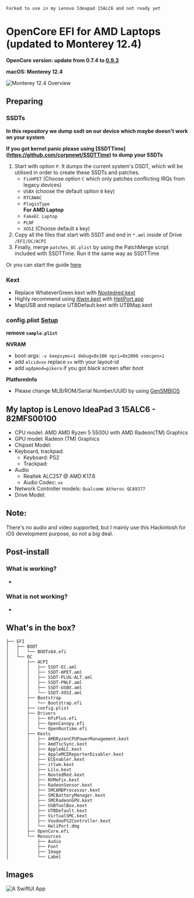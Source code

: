 `Forked to use in my Lenovo Ideapad 15ALC6 and not ready yet`
# OpenCore EFI for AMD Laptops (updated to Monterey 12.4)

**OpenCore version: update from 0.7.4 to [0.9.3](https://github.com/acidanthera/OpenCorePkg/releases/)**

**macOS: Monterey 12.4**

![Monterey 12.4 Overview](images/monterey.png)

## Preparing

### SSDTs

**In this repository we dump ssdt on our device which maybe doesn't work on your system**

**If you got kernel panic please using [SSDTTime] (https://github.com/corpnewt/SSDTTime) to dump your SSDTs**

1. Start with option `P`. It dumps the current system's DSDT, which will be utilised in order to create these SSDTs and patches.
   - `FixHPET` (Choose option `C` which only patches conflicting IRQs from legacy devices)
   - `USBX` (choose the default option `B` key)
   - `RTCAWAC`
   - `PluginType`  
     **For AMD Laptop**
   - `FakeEC Laptop`
   - `PLNF`
   - `XOSI` (Choose default `A` key)
2. Copy all the files that start with SSDT and end in `*.aml` inside of Drive `/EFI/OC/ACPI`
3. Finally, merge `patches_OC.plist` by using the PatchMerge script included with SSDTTime. Run it the same way as SSDTTime

Or you can start the guide [here](https://nootinc.github.io/guide/gathering-files/acpi)

### Kext
- Replace WhateverGreen.kext with [Nootedred.kext](https://github.com/NootInc/NootedRed)
- Highly recommend using [itlwm.kext](https://github.com/OpenIntelWireless/itlwm/releases) with [HeliPort app](https://github.com/OpenIntelWireless/HeliPort/releases)
- MapUSB and replace UTBDefault.kext with UTBMap.kext

### config.plist [Setup](https://dortania.github.io/OpenCore-Install-Guide/AMD/zen.html#starting-point)
**remove `sample.plist`**  

**NVRAM**  
- boot-args: `-v keepsyms=1 debug=0x100 npci=0x2000 vsmcgen=1`  
- add `alcid=xx` replace `xx` with your layout-id 
- add `agdpmod=pikera` if you got black screen after boot

**PlatformInfo**
- Please change MLB/ROM/Serial Number/UUID by using [GenSMBIOS](https://github.com/corpnewt/GenSMBIOS)

## My laptop is **Lenovo IdeaPad 3 15ALC6 - 82MFS00100**
- CPU model: AMD AMD Ryzen 5 5500U with AMD Radeon(TM) Graphics
- GPU model: Radeon (TM) Graphics
- Chipset Model:
- Keyboard, trackpad:
  - Keyboard: PS2
  - Trackpad: 
- Audio
  - Realtek ALC257 @ AMD K17.6
  - Audio Codec: `xx`
- Network Controller models: `Qualcomm Atheros QCA9377`
- Drive Model:
## **Note**:
There's no audio and video supported, but I mainly use this Hackintosh for iOS development purpose, so not a big deal.
## Post-install

### What is working?
- 
### What is not working?
- 

## What's in the box?
```
├── EFI
│   ├── BOOT
│   │   └── BOOTx64.efi
│   └── OC
│       ├── ACPI
│       │   ├── SSDT-EC.aml
│       │   ├── SSDT-HPET.aml
│       │   ├── SSDT-PLUG-ALT.aml
│       │   ├── SSDT-PNLF.aml
│       │   ├── SSDT-USBX.aml
│       │   └── SSDT-XOSI.aml
│       ├── Bootstrap
│       │   └── Bootstrap.efi
│       ├── config.plist
│       ├── Drivers
│       │   ├── HfsPlus.efi
│       │   ├── OpenCanopy.efi
│       │   └── OpenRuntime.efi
│       ├── Kexts
│       │   ├── AMDRyzenCPUPowerManagement.kext
│       │   ├── AmdTscSync.kext
│       │   ├── AppleALC.kext
│       │   ├── AppleMCEReporterDisabler.kext
│       │   ├── ECEnabler.kext
│       │   ├── itlwm.kext
│       │   ├── Lilu.kext
│       │   ├── NootedRed.kext
│       │   ├── NVMeFix.kext
│       │   ├── RadeonSensor.kext
│       │   ├── SMCAMDProcessor.kext
│       │   ├── SMCBatteryManager.kext
│       │   ├── SMCRadeonGPU.kext
│       │   ├── USBToolBox.kext
│       │   ├── UTBDefault.kext
│       │   ├── VirtualSMC.kext
│       │   ├── VoodooPS2Controller.kext
│       │   └── HeliPort.dmg
│       ├── OpenCore.efi
│       └── Resources
│           ├── Audio
│           ├── Font
│           ├── Image
│           └── Label

```

## Images

![A SwiftUI App](images/app.png)

